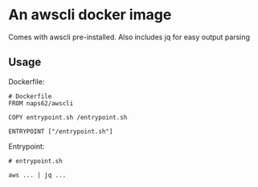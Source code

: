 # An awscli docker image

Comes with awscli pre-installed. Also includes jq for easy output parsing

## Usage

Dockerfile:

```
# Dockerfile
FROM naps62/awscli

COPY entrypoint.sh /entrypoint.sh

ENTRYPOINT ["/entrypoint.sh"]
```


Entrypoint: 

```
# entrypoint.sh

aws ... | jq ...
```
